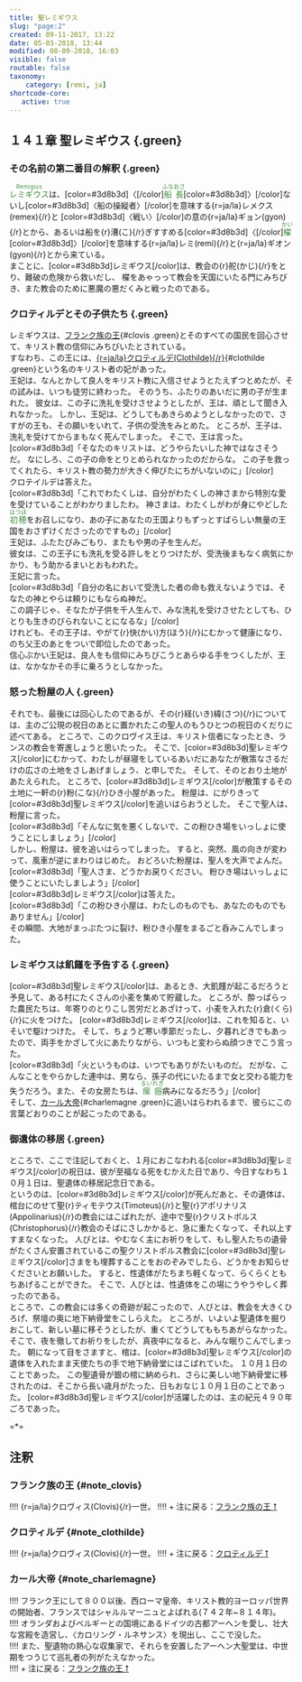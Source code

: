 ```yaml
---
title: 聖レミギウス
slug: "page:2"
created: 09-11-2017, 13:22
date: 05-03-2018, 13:44
modified: 08-09-2018, 16:03
visible: false
routable: false
taxonomy:
    category: [remi, ja]
shortcode-core:
   active: true
---
```


## １４１章 聖レミギウス {.green}

### その名前の第二番目の解釈 {.green}

<ruby lang="ja" style="color:#3d8b3d;">レミギウス<rp>(</rp><rt lang="la" style="font-size: 70%;letter-spacing: 0.5px;color:#3d8b3d;">Remigius</rt><rp>)</rp></ruby>は、[color=#3d8b3d]〈[/color]<ruby lang="ja" style="color:#3d8b3d;">船<rp>(</rp><rt lang="la" style="font-size: 70%;letter-spacing: 0.5px;color:#3d8b3d;">ふな</rt><rp>)</rp>長<rp>(</rp><rt lang="la" style="font-size: 70%;letter-spacing: 0.5px;color:#3d8b3d;">おさ</rt><rp>)</rp></ruby>[color=#3d8b3d]〉[/color]ないし[color=#3d8b3d]〈船の操縦者〉[/color]を意味する{r=ja/la}レメクス(remex){/r}と
[color=#3d8b3d]〈戦い〉[/color]の意の{r=ja/la}ギョン(gyon){/r}とから、あるいは船を{r}漕(こ){/r}ぎすすめる[color=#3d8b3d]〈[/color]<ruby style="color:#3d8b3d;">櫂<rp>(</rp><rt style="font-size: 70%;letter-spacing: 0.5px;color:#3d8b3d;">かい</rt><rp>)</rp></ruby>[color=#3d8b3d]〉[/color]を意味する{r=ja/la}レミ(remi){/r}と{r=ja/la}ギオン(gyon){/r}とから来ている。  
まことに、[color=#3d8b3d]レミギウス[/color]は、教会の{r}舵(かじ){/r}をとり、難破の危険から救いだし、
櫂をあゃっって教会を天国にいたる門にみちびき、また教会のために悪魔の悪だくみと戦ったのである。

### クロティルデとその子供たち {.green}

レミギウスは、[フランク族の王][1]{#clovis .green}とそのすべての国民を回心させて、キリスト教の信仰にみちびいたとされている。  
すなわち、この王には、[{r=ja/la}クロティルデ(Clothilde){/r}][3]{#clothilde .green}という名のキリスト者の妃があった。  
王妃は、なんとかして良人をキリスト教に入信させようとたえずつとめたが、その試みは、いつも徒労に終わった。
そのうち、ふたりのあいだに男の子が生まれた。
彼女は、この子に洗礼を受けさせようとしたが、王は、頑として聞き入れなかった。
しかし、王妃は、どうしてもあきらめようとしなかったので、さすがの王も、その願いをいれて、子供の受洗をみとめた。
ところが、王子は、洗礼を受けてからまもなく死んでしまった。
そこで、王は言った。  
[color=#3d8b3d]「そなたのキリストは、どうやらたいした神ではなさそうだ。
なにしろ、この子の命をとりとめられなかったのだからな。
この子を救ってくれたら、キリスト教の勢力が大きく伸びたにちがいないのに」[/color]  
クロテイルデは答えた。  
[color=#3d8b3d]「これでわたくしは、自分がわたくしの神さまから特別な愛を受けていることがわかりましたわ。
神さまは、わたくしがわが身にやどした<ruby style="color:#3d8b3d;">初穂<rp>(</rp><rt style="font-size: 70%;letter-spacing: 0.5px;color:#3d8b3d;">はつほ</rt><rp>)</rp></ruby>をお召しになり、あの子にあなたの王国よりもずっとすばらしい無量の王国をおさずけくださったのですもの」[/color]  
王妃は、ふたたびみごもり、またもや男の子を生んだ。  
彼女は、この王子にも洗礼を受る許しをとりつけたが、受洗後まもなく病気にかかり、もう助かるまいとおもわれた。  
王妃に言った。  
[color=#3d8b3d]「自分の名において受洗した者の命も救えないようでは、そなたの神とやらは頼りにもならぬ神だ。  
この調子じゃ、そなたが子供を千人生んで、みな洗礼を受けさせたとしても、ひとりも生きのびられないことになるな」[/color]  
けれども、その王子は、やがて{r}快(かい)方(ほう){/r}にむかって健康になり、のち父王のあとをついで即位したのであった。  
信心ぶかい王妃は、良人をも信仰にみちびこうとあらゆる手をつくしたが、王は、なかなかその手に乗ろうとしなかった。

### 怒った粉屋の人 {.green}

それでも、最後には回心したのであるが、その{r}経(いき)緯(さつ){/r}については、主のご公現の祝日のあとに置かれたこの聖人のもうひとつの祝日のくだりに述べてある。
ところで、このクロヴイス王は、キリスト信者になったとき、ランスの教会を寄進しょうと思いたった。
そこで、[color=#3d8b3d]聖レミギウス[/color]にむかって、わたしが昼寝をしているあいだにあなたが散策なさるだけの広さの土地をさしあげましょう、と申しでた。
そして、そのとおり土地があたえられた。
ところで、[color=#3d8b3d]レミギウス[/color]が散策するその土地に一軒の{r}粉(こな){/r}ひき小屋があった。
粉屋は、にがりきって[color=#3d8b3d]聖レミギウス[/color]を追いはらおうとした。
そこで聖人は、粉屋に言った。  
[color=#3d8b3d]「そんなに気を悪くしないで、この粉ひき場をいっしょに使うことにしましょう」[/color]  
しかし、粉屋は、彼を追いはらってしまった。
すると、突然、風の向きが変わって、風車が逆にまわりはじめた。
おどろいた粉屋は、聖人を大声でよんだ。  
[color=#3d8b3d]「聖人さま、どうかお戻りください。
粉ひき場はいっしょに使うことにいたしましよう」[/color]  
[color=#3d8b3d]レミギウス[/color]は答えた。  
[color=#3d8b3d]「この粉ひき小屋は、わたしのものでも、あなたのものでもありません」[/color]  
その瞬間、大地がまっぷたつに裂け、粉ひき小屋をまるごと呑みこんでしまった。

### レミギウスは飢饉を予告する {.green}

[color=#3d8b3d]聖レミギウス[/color]は、あるとき、大飢饉が起こるだろうと予見して、ある村にたくさんの小麦を集めて貯蔵した。
ところが、酔っぱらった農民たちは、年寄りのとりこし苦労だとあざけって、小麦を入れた{r}倉(くら){/r}に火をつけた。
[color=#3d8b3d]レミギウス[/color]は、これを知ると、いそいで駆けつけた。
そして、ちょうど寒い季節だったし、夕暮れどきでもあったので、両手をかざして火にあたりながら、いつもと変わらぬ顔つきでこう言った。  
[color=#3d8b3d]「火というものは、いつでもありがたいものだ。
だがな、こんなことをやらかした連中は、男なら、孫子の代にいたるまで女と交わる能力を失うだろう。また、その女房たちは、<ruby style="color:#3d8b3d;">瘰<rp>(</rp><rt style="font-size: 70%;letter-spacing: 0.5px;color:#3d8b3d;">るい</rt><rp>)</rp>癧<rp>(</rp><rt style="font-size: 70%;letter-spacing: 0.5px;color:#3d8b3d;">れき</rt><rp>)</rp></ruby>病みになるだろう」[/color]  
そして、[カール大帝][5]{#charlemagne .green}に追いはらわれるまで、彼らにこの言葉どおりのことが起こったのである。

### 御遺体の移居 {.green}

ところで、ここで注記しておくと、１月におこなわれる[color=#3d8b3d]聖レミギウス[/color]の祝日は、彼が至福なる死をむかえた日であり、今日すなわち１０月１日は、聖遺体の移居記念日である。  
というのは、[color=#3d8b3d]レミギウス[/color]が死んだあと、その遺体は、棺台にのせて聖{r}ティモテウス(Timoteus){/r}と聖{r}アポリナリス(Appolinarius){/r}の教会にはこばれたが、途中で聖{r}クリストポルス(Christophorus){/r}教会のそばにさしかかると、急に重たくなって、それ以上すすまなくなった。
人びとは、やむなく主にお祈りをして、もし聖人たちの遺骨がたくさん安置されているこの聖クリストポルス教会に[color=#3d8b3d]聖レミギウス[/color]さまをも埋葬することをおのぞみでしたら、どうかをお知らせくださいとお願いした。
すると、性遺体がたちまち軽くなって、らくらくともちあげることができた。
そこで、人びとは、性遺体をこの場にうやうやしく葬ったのである。  
ところで、この教会には多くの奇跡が起こったので、人びとは、教会を大きくひろげ、祭壇の奥に地下納骨堂をこしらえた。
ところが、いよいよ聖遺体を掘りおこして、新しい墓に移そうとしたが、重くてどうしてももちあがらなかった。
そこで、夜を徹してお祈りをしたが、真夜中になると、みんな眠りこんでしまった。
朝になって目をさますと、棺は、[color=#3d8b3d]聖レミギウス[/color]の遺体を入れたまま天使たちの手で地下納骨堂にはこばれていた。
１０月１日のことであった。
この聖遺骨が銀の棺に納められ、さらに美しい地下納骨堂に移されたのは、そこから長い歳月がたった、日もおなじ１０月１日のことであった。
[color=#3d8b3d]聖レミギウス[/color]が活躍したのは、主の紀元４９０年ごろであった。

=*=

## 注釈

### フランク族の王 {#note_clovis}

!!!! {r=ja/la}クロヴィス(Clovis){/r}一世。
!!!! + 注に戻る：[フランク族の王 &#11105;][2]

### クロティルデ {#note_clothilde}

!!!! {r=ja/la}クロヴィス(Clovis){/r}一世。
!!!! + 注に戻る：[クロティルデ &#11105;][4]

### カール大帝 {#note_charlemagne}

!!!! フランク王にして８００以後、西ローマ皇帝、キリスト教的ヨーロッパ世界の開始者、フランスではシャルルマーニュとよばれる(７４２年~８１４年)。  
!!!! オランダおよびベルギーとの国境にあるドイツの古都アーへンを愛し、壮大な宮殿を造営し、〈カロリング・ルネサンス〉を現出し、ここで没した。  
!!!! また、聖遺物の熱心な収集家で、それらを安置したアーへン大聖堂は、中世期をつうじて巡礼者の列がたえなかった。  
!!!! + 注に戻る：[フランク族の王 &#11105;][6]

[1]: #note_clovis "フランク族の王"
[2]: #clovis "フランク族の王"
[3]: #note_clothilde "クロティルデ"
[4]: #clothilde "クロティルデ"
[5]: #note_charlemagne "フランク族の王"
[6]: #charlemagne "フランク族の王"